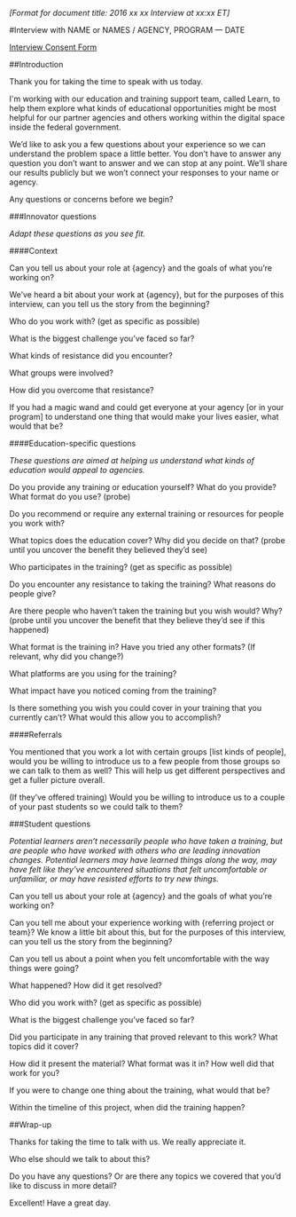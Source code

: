 *[Format for document title: 2016 xx xx Interview at xx:xx ET]*

#Interview with NAME or NAMES / AGENCY, PROGRAM — DATE

[Interview Consent Form](https://docs.google.com/a/gsa.gov/forms/d/e/1FAIpQLSfO7XCIdHkNgu-C5hidyBakRjwq8MIdAhxL3LAa5uFYUgfZcw/viewform)

##Introduction 

Thank you for taking the time to speak with us today.

I'm working with our education and training support team, called Learn, to help them explore what kinds of educational opportunities might be most helpful for our partner agencies and others working within the digital space inside the federal government.

We’d like to ask you a few questions about your experience so we can understand the problem space a little better. You don’t have to answer any question you don’t want to answer and we can stop at any point.  We’ll share our results publicly but we won’t connect your responses to your name or agency.

Any questions or concerns before we begin? 

###Innovator questions

*Adapt these questions as you see fit.*

####Context

Can you tell us about your role at {agency} and the goals of what you’re working on? 

We’ve heard a bit about your work at {agency}, but for the purposes of this interview, can you tell us the story from the beginning?

Who do you work with? (get as specific as possible)

What is the biggest challenge you’ve faced so far? 

What kinds of resistance did you encounter? 

What groups were involved?

How did you overcome that resistance?

If you had a magic wand and could get everyone at your agency [or in your program] to understand one thing that would make your lives easier, what would that be? 

####Education-specific questions

*These questions are aimed at helping us understand what kinds of education would appeal to agencies.*

Do you provide any training or education yourself? What do you provide? What format do you use? (probe)

Do you recommend or require any external training or resources for people you work with?

What topics does the education cover? Why did you decide on that? (probe until you uncover the benefit they believed they’d see)

Who participates in the training? (get as specific as possible)

Do you encounter any resistance to taking the training? What reasons do people give?

Are there people who haven’t taken the training but you wish would? Why? (probe until you uncover the benefit that they believe they’d see if this happened)

What format is the training in? Have you tried any other formats? (If relevant, why did you change?) 

What platforms are you using for the training?

What impact have you noticed coming from the training? 

Is there something you wish you could cover in your training that you currently can’t? What would this allow you to accomplish?

####Referrals

You mentioned that you work a lot with certain groups [list kinds of people], would you be willing to introduce us to a few people from those groups so we can talk to them as well? This will help us get different perspectives and get a fuller picture overall. 

(If they’ve offered training) Would you be willing to introduce us to a couple of your past students so we could talk to them? 

###Student questions

*Potential learners aren’t necessarily people who have taken a training, but are people who have worked with others who are leading innovation changes. Potential learners may have learned things along the way, may have felt like they’ve encountered situations that felt uncomfortable or unfamiliar, or may have resisted efforts to try new things.*

Can you tell us about your role at {agency} and the goals of what you’re working on? 

Can you tell me about your experience working with {referring project or team}? We know a little bit about this, but for the purposes of this interview, can you tell us the story from the beginning? 

Can you tell us about a point when you felt uncomfortable with the way things were going? 

What happened? How did it get resolved? 

Who did you work with? (get as specific as possible)

What is the biggest challenge you’ve faced so far? 

Did you participate in any training that proved relevant to this work? What topics did it cover? 

How did it present the material? What format was it in? How well did that work for you? 

If you were to change one thing about the training, what would that be?

Within the timeline of this project, when did the training happen? 

##Wrap-up

Thanks for taking the time to talk with us. We really appreciate it. 

Who else should we talk to about this? 

Do you have any questions? Or are there any 
topics we covered that you’d like to discuss in more detail?

Excellent! Have a great day.
